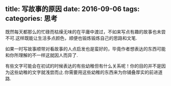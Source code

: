 title: 写故事的原因
date: 2016-09-06
tags:
categories: 思考
---
既然每天都那么的忙碌而枯燥无味的在平庸中渡过，不如来写点有趣的故事也未尝不可.这样既能让生活多点颜色，顺便也锻炼锻炼自己的思路和文笔.

如果一时写故事顺带对看故事的人点启发也是蛮好的，毕竟作者想表达的东西可能和你所理解的不一样这就因人而异了.

有些文字可能会在初试的时候表达的有些幼稚但有什么关系呢！你的目的并不是因为这些幼稚的文字就浅尝而止.你需要用这些幼稚的东西来为你铺叠厚实的前进道路.
